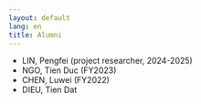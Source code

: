 ```yaml
---
layout: default
lang: en
title: Alumni
---
```


- LIN, Pengfei (project researcher, 2024-2025)
- NGO, Tien Duc (FY2023)
- CHEN, Luwei (FY2022)
- DIEU, Tien Dat

<!-- EOF -->
